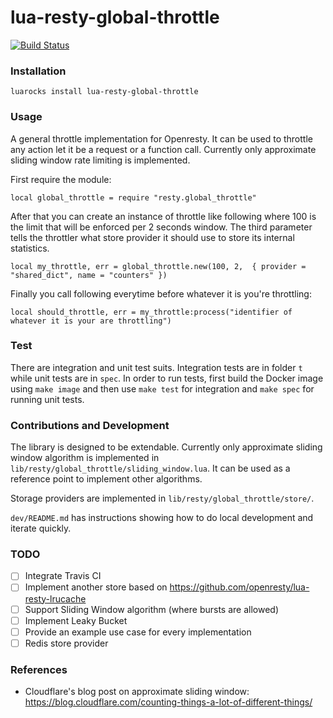 # lua-resty-global-throttle

[![Build Status](https://travis-ci.com/ElvinEfendi/lua-resty-global-throttle.svg?branch=master)](https://travis-ci.com/ElvinEfendi/lua-resty-global-throttle)

### Installation

```
luarocks install lua-resty-global-throttle
```

### Usage

A general throttle implementation for Openresty. It can be used to throttle any action let it be a request or a function call.
Currently only approximate sliding window rate limiting is implemented.

First require the module:

```
local global_throttle = require "resty.global_throttle"
```

After that you can create an instance of throttle like following where 100 is the limit that will be enforced per 2 seconds window. The third parameter tells the throttler what store provider it should use to
store its internal statistics.

```
local my_throttle, err = global_throttle.new(100, 2,  { provider = "shared_dict", name = "counters" })
```

Finally you call following everytime before whatever it is you're throttling:

```
local should_throttle, err = my_throttle:process("identifier of whatever it is your are throttling")
```

### Test

There are integration and unit test suits. Integration tests are in folder `t` while unit tests are in `spec`.
In order to run tests, first build the Docker image using `make image` and then
use `make test` for integration and `make spec` for running unit tests.

### Contributions and Development

The library is designed to be extendable. Currently only approximate sliding window algorithm is implemented in `lib/resty/global_throttle/sliding_window.lua`. It can be used as a reference point to implement other algorithms.

Storage providers are implemented in `lib/resty/global_throttle/store/`.

`dev/README.md` has instructions showing how to do local development and iterate quickly.

### TODO

 - [ ] Integrate Travis CI
 - [ ] Implement another store based on https://github.com/openresty/lua-resty-lrucache
 - [ ] Support Sliding Window algorithm (where bursts are allowed)
 - [ ] Implement Leaky Bucket
 - [ ] Provide an example use case for every implementation
 - [ ] Redis store provider

### References

- Cloudflare's blog post on approximate sliding window: https://blog.cloudflare.com/counting-things-a-lot-of-different-things/
